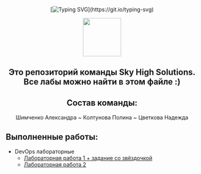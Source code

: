 <div align="center">

  [![Typing SVG](https://readme-typing-svg.herokuapp.com?font=Dela+Gothic+One&size=29&pause=1000&color=F76722&center=true&width=443&lines=Hello+World!)](https://git.io/typing-svg)
  
  <img src="https://media.giphy.com/media/M9gbBd9nbDrOTu1Mqx/giphy.gif" width="100"/>
  
  
  <h2>Это репозиторий команды Sky High Solutions.<br/>
  Все лабы можно найти в этом файле :)</h2>
                                                  
  <h2>Состав команды:</h2>
  Шимченко Александра
  ~ Колтунова Полина
  ~ Цветкова Надежда
</div>


## Выполненные работы:
* DevOps лабораторные
    * [Лабораторная работа 1 + задание со звёздочкой](./lab_1/README.md)
    * [Лабораторная работа 2](./lab_2/README.md)

